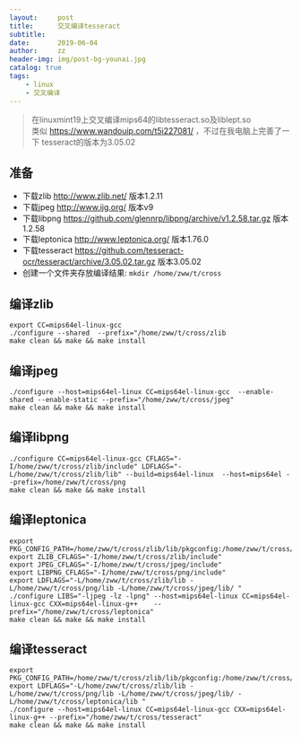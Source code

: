 ```yaml
---
layout:     post
title:      交叉编译tesseract
subtitle:   
date:       2019-06-04
author:     zz
header-img: img/post-bg-younai.jpg
catalog: true
tags:
    - linux
    - 交叉编译
---
```


> 在linuxmint19上交叉编译mips64的libtesseract.so及liblept.so  
> 类似 <https://www.wandouip.com/t5i227081/> ，不过在我电脑上完善了一下
> tesseract的版本为3.05.02

## 准备
* 下载zlib <http://www.zlib.net/> 版本1.2.11
* 下载jpeg <http://www.ijg.org/> 版本v9
* 下载libpng <https://github.com/glennrp/libpng/archive/v1.2.58.tar.gz> 版本1.2.58
* 下载leptonica <http://www.leptonica.org/> 版本1.76.0
* 下载tesseract <https://github.com/tesseract-ocr/tesseract/archive/3.05.02.tar.gz> 版本3.05.02
* 创建一个文件夹存放编译结果: `mkdir /home/zww/t/cross`

## 编译zlib
```
export CC=mips64el-linux-gcc
./configure --shared  --prefix="/home/zww/t/cross/zlib
make clean && make && make install
```

## 编译jpeg
```
./configure --host=mips64el-linux CC=mips64el-linux-gcc  --enable-shared --enable-static --prefix="/home/zww/t/cross/jpeg"
make clean && make && make install
```

## 编译libpng
```
./configure CC=mips64el-linux-gcc CFLAGS="-I/home/zww/t/cross/zlib/include" LDFLAGS="-L/home/zww/t/cross/zlib/lib" --build=mips64el-linux  --host=mips64el --prefix=/home/zww/t/cross/png
make clean && make && make install
```

## 编译leptonica
```
export PKG_CONFIG_PATH=/home/zww/t/cross/zlib/lib/pkgconfig:/home/zww/t/cross/png/lib/pkgconfig:/home/zww/t/cross/jpeg/lib/pkgconfig:$PKG_CONFIG_PATH
export ZLIB_CFLAGS="-I/home/zww/t/cross/zlib/include"
export JPEG_CFLAGS="-I/home/zww/t/cross/jpeg/include"
export LIBPNG_CFLAGS="-I/home/zww/t/cross/png/include"
export LDFLAGS="-L/home/zww/t/cross/zlib/lib -L/home/zww/t/cross/png/lib -L/home/zww/t/cross/jpeg/lib/ "
./configure LIBS="-ljpeg -lz -lpng" --host=mips64el-linux CC=mips64el-linux-gcc CXX=mips64el-linux-g++    --prefix="/home/zww/t/cross/leptonica"
make clean && make && make install
```

## 编译tesseract
```
export PKG_CONFIG_PATH=/home/zww/t/cross/zlib/lib/pkgconfig:/home/zww/t/cross/png/lib/pkgconfig:/home/zww/t/cross/jpeg/lib/pkgconfig:/home/zww/t/cross/leptonica/lib/pkgconfig
export LDFLAGS="-L/home/zww/t/cross/zlib/lib -L/home/zww/t/cross/png/lib -L/home/zww/t/cross/jpeg/lib/ -L/home/zww/t/cross/leptonica/lib "
./configure --host=mips64el-linux CC=mips64el-linux-gcc CXX=mips64el-linux-g++ --prefix="/home/zww/t/cross/tesseract"
make clean && make && make install
```

